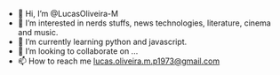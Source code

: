 - 👋 Hi, I’m @LucasOliveira-M
- 👀 I’m interested in nerds stuffs, news technologies, literature, cinema and music. 
- 🌱 I’m currently learning python and javascript.
- 💞️ I’m looking to collaborate on ...
- 📫 How to reach me lucas.oliveira.m.p1973@gmail.com

<!---
LucasOliveira-M/LucasOliveira-M is a ✨ special ✨ repository because its `README.md` (this file) appears on your GitHub profile.
You can click the Preview link to take a look at your changes.
--->
